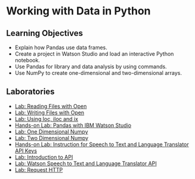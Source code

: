 # Working with Data in Python
## Learning Objectives
* Explain how Pandas use data frames.
* Create a project in Watson Studio and load an interactive Python notebook.
* Use Pandas for library and data analysis by using commands.
* Use NumPy to create one-dimensional and two-dimensional arrays.

## Laboratories
* [Lab: Reading Files with Open](./files/PY0101EN-4-1-ReadFile.ipynb)
* [Lab: Writing Files with Open](./files/PY0101EN-4-2-WriteFile.ipynb)
* [Lab: Using loc, iloc and ix](./files/Using_loc_iloc_ix.pdf)
* [Hands-on Lab: Pandas with IBM Watson Studio](./files/PY0101EN-4-Lab-Loading_Data_and_Viewing_Data.pdf)
* [Lab: One Dimensional Numpy](./files/PY0101EN-5-1-Numpy1D.ipynb)
* [Lab: Two Dimensional Numpy](./files/PY0101EN-5-2-Numpy2D.ipynb)
* [Hands-on Lab: Instruction for Speech to Text and Language Translator API Keys](./files/PY0101_Module5_Instructions_for_Speech_to_Text_and_Language_Translator_API_Keys.pdf)
* [Lab: Introduction to API](./files/PY0101EN-5.1_Intro_API.ipynb)
* [Lab: Watson Speech to Text and Language Translator API](./files/PY0101EN-5.2_API_2.ipynb)
* [Lab: Request HTTP](./files/PY0101EN-5.3_Requests_HTTP.ipynb)
